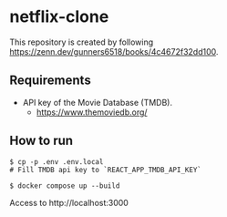 # netflix-clone

This repository is created by following https://zenn.dev/gunners6518/books/4c4672f32dd100.

## Requirements

* API key of the Movie Database (TMDB).
  * https://www.themoviedb.org/

## How to run

```console
$ cp -p .env .env.local
# Fill TMDB api key to `REACT_APP_TMDB_API_KEY`

$ docker compose up --build
```

Access to http://localhost:3000

